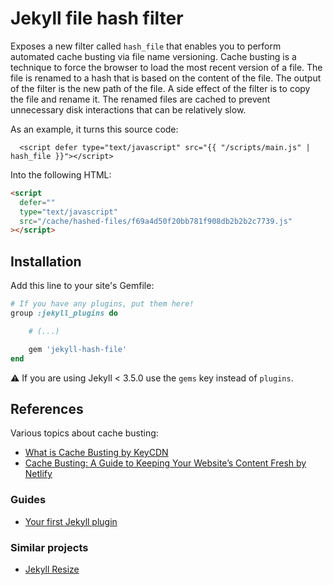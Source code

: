 # Jekyll file hash filter

Exposes a new filter called `hash_file` that enables you to perform automated cache busting via file name versioning. Cache busting is a technique to force the browser to load the most recent version of a file. The file is renamed to a hash that is based on the content of the file. The output of the filter is the new path of the file. A side effect of the filter is to copy the file and rename it. The renamed files are cached to prevent unnecessary disk interactions that can be relatively slow.

As an example, it turns this source code:

```liquid
  <script defer type="text/javascript" src="{{ "/scripts/main.js" | hash_file }}"></script>
```

Into the following HTML:

```html
<script
  defer=""
  type="text/javascript"
  src="/cache/hashed-files/f69a4d50f20bb781f908db2b2b2c7739.js"
></script>
```

## Installation

Add this line to your site's Gemfile:

```ruby
# If you have any plugins, put them here!
group :jekyll_plugins do

    # (...)

    gem 'jekyll-hash-file'
end
```

:warning: If you are using Jekyll < 3.5.0 use the `gems` key instead of `plugins`.

## References

Various topics about cache busting:

- [What is Cache Busting by KeyCDN](https://www.keycdn.com/support/what-is-cache-busting)
- [Cache Busting: A Guide to Keeping Your Website’s Content Fresh by Netlify](https://nestify.io/blog/cache-busting-techniques/)

### Guides

- [Your first Jekyll plugin](https://perseus333.github.io/blog/jekyll-first-plugin)

### Similar projects

- [Jekyll Resize](https://github.com/MichaelCurrin/jekyll-resize)
